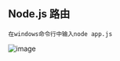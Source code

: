 ## Node.js 路由
```
在windows命令行中输入node app.js
```
![image](https://github.com/yzp0112/nodejs-router/node.PNG)
 
